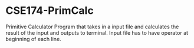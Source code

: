 # CSE174-PrimCalc
Primitive Calculator
Program that takes in a input file and calculates the result of the input and outputs to terminal.
Input file has to have operator at beginning of each line.
